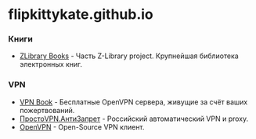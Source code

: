 # flipkittykate.github.io

### Книги
- [ZLibrary Books](https://b-ok.cc "ZLibrary Books") - Часть Z-Library project. Крупнейшая библиотека электронных книг.


### VPN

- [VPN Book](https://vpnbook.com "VPN Book") - Бесплатные OpenVPN сервера, живущие за счёт ваших пожертвований.
- [ПростоVPN.АнтиЗапрет](https://antizapret.prostovpn.org/ "ПростоVPN.АнтиЗапрет") - Российский автоматический VPN и proxy.
- [OpenVPN](https://openvpn.net/community-downloads/ "OpenVPN") - Open-Source VPN клиент.
